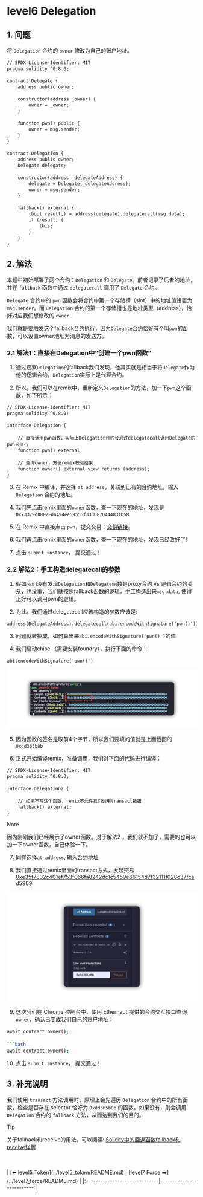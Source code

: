# level6 Delegation

## 1. 问题

将 `Delegation` 合约的 `owner` 修改为自己的账户地址。

```solidity
// SPDX-License-Identifier: MIT
pragma solidity ^0.8.0;

contract Delegate {
    address public owner;

    constructor(address _owner) {
        owner = _owner;
    }

    function pwn() public {
        owner = msg.sender;
    }
}

contract Delegation {
    address public owner;
    Delegate delegate;

    constructor(address _delegateAddress) {
        delegate = Delegate(_delegateAddress);
        owner = msg.sender;
    }

    fallback() external {
        (bool result,) = address(delegate).delegatecall(msg.data);
        if (result) {
            this;
        }
    }
}
```

## 2. 解法

本题中初始部署了两个合约：`Delegation` 和 `Delegate`。前者记录了后者的地址，并在 `fallback` 函数中通过 `delegatecall` 调用了 `Delegate` 合约。

`Delegate` 合约中的 `pwn` 函数会将合约中第一个存储槽（slot）中的地址值设置为 `msg.sender`。而 `Delegation` 合约的第一个存储槽也是地址类型（address），恰好对应我们想修改的 `owner`！

我们就是要触发这个fallback合约执行，因为`Delegate`合约恰好有个叫`pwn`的函数，可以设置owner地址为消息的发送方。

### 2.1 解法1：直接在Delegation中“创建一个pwn函数”
1. 通过观察`Delegation`的fallback我们发现，他其实就是相当于将`Delegate`作为他的逻辑合约，`Delegation`实际上是代理合约。

2. 所以，我们可以在remix中，重新定义`Delegation`的方法，加一下`pwn`这个函数，如下所示：

```solidity
// SPDX-License-Identifier: MIT
pragma solidity ^0.8.0;

interface Delegation {

    // 直接调用pwn函数，实际上Delegation合约会通过delegatecall调用Delegate的pwn来执行
    function pwn() external;

    // 查询owner，方便remix校验结果
    function owner() external view returns (address);
}
```

3. 在 Remix 中编译，并选择 `at address`，关联到已有的合约地址，输入 `Delegation` 合约的地址。

4. 我们先点击remix里面的`owner`函数，查一下现在的地址，发现是`0x73379d8B82Fda494ee59555f333DF7D44483fD58`   

5. 在 Remix 中直接点击 `pwn`，提交交易：[交易链接](https://sepolia.etherscan.io/tx/0x8e56037b4868f25f6b7ad603b025ad3c209e582e33641a5c3b6836014111aa1a)。

4. 我们再点击remix里面的`owner`函数，查一下现在的地址，发现已经改好了!

5. 点击 `submit instance`， 提交通过！

### 2.2 解法2：手工构造delegatecall的参数

1. 假如我们没有发现`Delegation`和`Delegate`函数是proxy合约 vs 逻辑合约的关系，也没事，我们就按照fallback函数的逻辑，手工构造出来`msg.data`, 使得正好可以调用pwn的逻辑。

2. 为此，我们通过delegatecall应该构造的参数应该是:
```solidity
address(DelegateAddress).delegatecall(abi.encodeWithSignature('pwn()'));
```

3. 问题就转换成，如何算出来`abi.encodeWithSignature('pwn()')`的值

4. 我们启动chisel（需要安装foundry），执行下面的命令：
```solidity
abi.encodeWithSignature('pwn()')
```

![](../../resources/img/level6/pwn_selector.png)

5. 因为函数的签名是取前4个字节，所以我们要填的值就是上面截图的`0xdd365b8b`

6. 正式开始编译remix，准备调用，我们对下面的代码进行编译：
```solidity
// SPDX-License-Identifier: MIT
pragma solidity ^0.8.0;

interface Delegation2 {

    // 如果不写这个函数，remix不允许我们调用transact按钮
    fallback() external;
}
```

> [!NOTE]
> 因为刚刚我们已经展示了owner函数。对于解法2 ，我们就不加了，需要的也可以加一下owner函数，自己体验一下。

7. 同样选择`at address`, 输入合约地址

8. 我们直接通过remix里面的transact方式，发起交易[0xe35f7832c401ef753f066fa8242dc1c5459e66154d7f32111f028c37fced5909](https://sepolia.etherscan.io/tx/0xe35f7832c401ef753f066fa8242dc1c5459e66154d7f32111f028c37fced5909)

![](../../resources/img/level6/transact.png)

9. 这次我们在 Chrome 控制台中，使用 Ethernaut 提供的合约交互接口查询 `owner`，确认已变成我们自己的账户地址：
```bash
await contract.owner();

```bash
await contract.owner();
```

10. 点击 `submit instance`， 提交通过！


## 3. 补充说明

我们使用 `transact` 方法调用时，原理上会先遍历 `Delegation` 合约中的所有函数，检查是否存在 selector 恰好为 `0xdd365b8b` 的函数。如果没有，则会调用 `Delegation` 合约的 `fallback` 方法，从而达到我们的目的。

> [!TIP]
> 关于fallback和receive的用法，可以阅读: [Solidity中的回退函数fallback和receive详解](https://learnblockchain.cn/article/8435)


<br/>
<br/>
| [⬅️ level5 Token](../level5_token/README.md) | [level7 Force ➡️](../level7_force/README.md) |
|:------------------------------|--------------------------:|